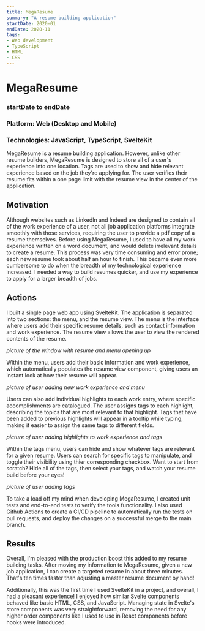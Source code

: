```yaml
---
title: MegaResume
summary: "A resume building application"
startDate: 2020-01
endDate: 2020-11
tags:
- Web development
- TypeScript
- HTML
- CSS
---
```


# MegaResume
### startDate to endDate
### Platform: Web (Desktop and Mobile)
### Technologies: JavaScript, TypeScript, SvelteKit 

MegaResume is a resume building application. However, unlike other resume builders, MegaResume is designed to store all of a user's experience into one location. Tags are used to show and hide relevant experience based on the job they're applying for. The user verifies their resume fits within a one page limit with the resume view in the center of the application.

## Motivation

Although websites such as LinkedIn and Indeed are designed to contain all of the work experience of a user, not all job application platforms integrate smoothly with those services, requiring the user to provide a pdf copy of a resume themselves. Before using MegaResume, I used to have all my work experience written on a word document, and would delete irrelevant details to create a resume. This process was very time consuming and error prone; each new resume took about half an hour to finish. This became even more cumbersome to do when the breadth of my technological experience increased. I needed a way to build resumes quicker, and use my experience to apply for a larger breadth of jobs.

## Actions

I built a single page web app using SvelteKit. The application is separated into two sections: the menu, and the resume view. The menu is the interface where users add their specific resume details, such as contact information and work experience. The resume view allows the user to view the rendered contents of the resume.

*picture of the window with resume and menu opening up*

Within the menu, users add their basic information and work experience, which automatically populates the resume view component, giving users an instant look at how their resume will appear.

*picture of user adding new work experience and menu*

Users can also add individual highlights to each work entry, where specific accomplishments are catalogued. The user assigns tags to each highlight, describing the topics that are most relevant to that highlight. Tags that have been added to previous highlights will appear in a tooltip while typing, making it easier to assign the same tags to different fields.

*picture of user adding highlights to work experience and tags*

Within the tags menu, users can hide and show whatever tags are relevant for a given resume. Users can search for specific tags to manipulate, and toggle their visibility using thier corresponding checkbox. Want to start from scratch? Hide all of the tags, then select your tags, and watch your resume build before your eyes!

*picture of user adding tags*

To take a load off my mind when developing MegaResume, I created unit tests and end-to-end tests to verify the tools functionality. I also used Github Actions to create a CI/CD pipeline to automatically run the tests on pull requests, and deploy the changes on a successful merge to the main branch.

## Results

Overall, I'm pleased with the production boost this added to my resume building tasks. After moving my information to MegaResume, given a new job application, I can create a targeted resume in about three minutes. That's ten times faster than adjusting a master resume document by hand!

Additionally, this was the first time I used SvelteKit in a project, and overall, I had a pleasant experience! I enjoyed how similar Svelte components behaved like basic HTML, CSS, and JavaScript. Managing state in Svelte's store components was very straightforward, removing the need for any higher order components like I used to use in React components before hooks were introduced.

